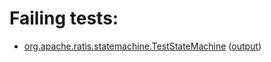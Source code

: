 # Failing tests: 

 * [org.apache.ratis.statemachine.TestStateMachine](ratis-test/org.apache.ratis.statemachine.TestStateMachine.txt) ([output](ratis-test/org.apache.ratis.statemachine.TestStateMachine-output.txt))

